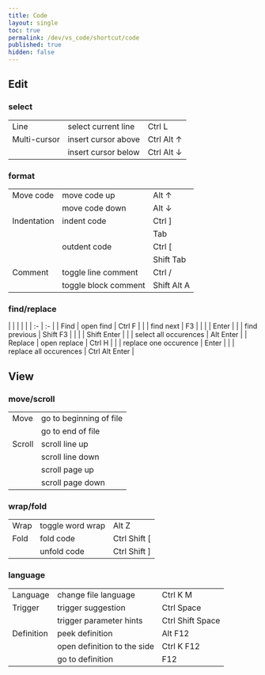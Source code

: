 ```yaml
---
title: Code
layout: single
toc: true
permalink: /dev/vs_code/shortcut/code
published: true
hidden: false
---
```


<head>
  <style>
    th {min-height:0px; padding:0px; border:0px;}
  </style>
</head>

## Edit

### select

| <!-- --> | <!-- -->     | <!-- -->     |
| :-       | :-           | :-           |
| Line | select current line | Ctrl L |
| Multi-cursor | insert cursor above | Ctrl Alt ↑ |
|              | insert cursor below | Ctrl Alt ↓ |

### format

| <!-- --> | <!-- -->     | <!-- -->     |
| :-       | :-           | :-           |
| Move code | move code up   | Alt ↑      |
|           | move code down | Alt ↓      |
| Indentation | indent code  | Ctrl \]   |
|             |              | Tab       |
|             | outdent code | Ctrl \[   |
|             |              | Shift Tab |
| Comment | toggle line comment  | Ctrl /      |
|         | toggle block comment | Shift Alt A |

### find/replace

| <!-- --> | <!-- -->     | <!-- -->     |
|          | :-           | :-           |
| Find | open find | Ctrl F |
|      | find next | F3    |
|      |           | Enter |
|      | find previous | Shift F3    |
|      |               | Shift Enter |
|      | select all occurences | Alt Enter |
| Replace | open replace | Ctrl H |
|         | replace one occurence  | Enter          |
|         | replace all occurences | Ctrl Alt Enter |

## View

### move/scroll

| <!-- -->     | <!-- -->     |
| :-           | :-           |
| Move | go to beginning of file | Ctrl Home |
|      | go to end of file       | Ctrl End  |
| Scroll | scroll line up   | Ctrl ↑ |
|        | scroll line down | Ctrl ↓ |
|        | scroll page up   | Alt PgUp |
|        | scroll page down | Alt PgDn |

### wrap/fold

| <!-- --> | <!-- -->     | <!-- -->     |
| :-       | :-           | :-           |
| Wrap | toggle word wrap | Alt Z |
| Fold | fold code   | Ctrl Shift \[ |
|      | unfold code | Ctrl Shift \] |

### language

| <!-- --> | <!-- -->     | <!-- -->     |
| :-       | :-           | :-           |
| Language | change file language | Ctrl K M |
| Trigger | trigger suggestion      | Ctrl Space       |
|         | trigger parameter hints | Ctrl Shift Space |
| Definition | peek definition             | Alt F12    |
|            | open definition to the side | Ctrl K F12 |
|            | go to definition            | F12        |
